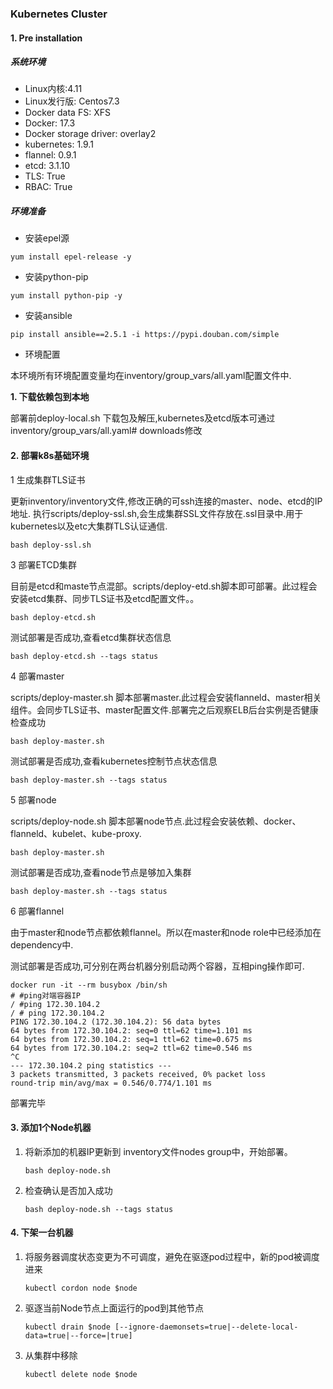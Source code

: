 ### Kubernetes Cluster 

#### 1. Pre installation

##### 系统环境

- Linux内核:4.11
- Linux发行版: Centos7.3
- Docker data FS: XFS
- Docker: 17.3
- Docker storage driver: overlay2
- kubernetes: 1.9.1
- flannel: 0.9.1
- etcd: 3.1.10
- TLS: True
- RBAC: True

##### 环境准备

- 安装epel源

```shell
yum install epel-release -y
```
- 安装python-pip

```shell
yum install python-pip -y
```

- 安装ansible

```shell
pip install ansible==2.5.1 -i https://pypi.douban.com/simple
```

- 环境配置

本环境所有环境配置变量均在inventory/group_vars/all.yaml配置文件中.

**1. 下载依赖包到本地**

   部署前deploy-local.sh 下载包及解压,kubernetes及etcd版本可通过inventory/group_vars/all.yaml# downloads修改
   
#### 2. 部署k8s基础环境

1 生成集群TLS证书

  更新inventory/inventory文件,修改正确的可ssh连接的master、node、etcd的IP地址.
  执行scripts/deploy-ssl.sh,会生成集群SSL文件存放在.ssl目录中.用于kubernetes以及etc大集群TLS认证通信.

```shell
bash deploy-ssl.sh
```

3 部署ETCD集群

   目前是etcd和maste节点混部。scripts/deploy-etd.sh脚本即可部署。此过程会安装etcd集群、同步TLS证书及etcd配置文件。。

```shell
bash deploy-etcd.sh
```
   测试部署是否成功,查看etcd集群状态信息

```shell
bash deploy-etcd.sh --tags status 
```
   
4 部署master

   scripts/deploy-master.sh 脚本部署master.此过程会安装flanneld、master相关组件。会同步TLS证书、master配置文件.部署完之后观察ELB后台实例是否健康检查成功

```shell
bash deploy-master.sh
```

   测试部署是否成功,查看kubernetes控制节点状态信息

```shell
bash deploy-master.sh --tags status 
```
   
5 部署node

   scripts/deploy-node.sh 脚本部署node节点.此过程会安装依赖、docker、flanneld、kubelet、kube-proxy.
```shell
bash deploy-master.sh
```
   测试部署是否成功,查看node节点是够加入集群

```shell
bash deploy-master.sh --tags status 
```
   
6 部署flannel

   由于master和node节点都依赖flannel。所以在master和node role中已经添加在dependency中.

   测试部署是否成功,可分别在两台机器分别启动两个容器，互相ping操作即可.

```shell
docker run -it --rm busybox /bin/sh
# #ping对端容器IP
/ #ping 172.30.104.2
/ # ping 172.30.104.2
PING 172.30.104.2 (172.30.104.2): 56 data bytes
64 bytes from 172.30.104.2: seq=0 ttl=62 time=1.101 ms
64 bytes from 172.30.104.2: seq=1 ttl=62 time=0.675 ms
64 bytes from 172.30.104.2: seq=2 ttl=62 time=0.546 ms
^C
--- 172.30.104.2 ping statistics ---
3 packets transmitted, 3 packets received, 0% packet loss
round-trip min/avg/max = 0.546/0.774/1.101 ms
```

部署完毕


#### 3. 添加1个Node机器

1. 将新添加的机器IP更新到 inventory文件nodes group中，开始部署。

    ```shell
    bash deploy-node.sh
    ```
2. 检查确认是否加入成功

    ```shell
    bash deploy-node.sh --tags status
    ```



#### 4. 下架一台机器

1. 将服务器调度状态变更为不可调度，避免在驱逐pod过程中，新的pod被调度进来

    ```shell
    kubectl cordon node $node
    ```
2. 驱逐当前Node节点上面运行的pod到其他节点

    ```shell
    kubectl drain $node [--ignore-daemonsets=true|--delete-local-data=true|--force=|true]
    ```
3. 从集群中移除
    ```shell
    kubectl delete node $node
    ```
    
    


